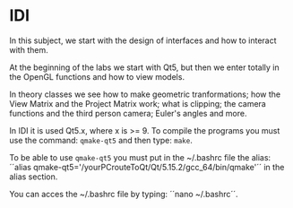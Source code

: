 # IDI
In this subject, we start with the design of interfaces and how to interact with them. 

At the beginning of the labs we start with Qt5, but then we enter totally in the OpenGL functions and how to view models. 

In theory classes we see how to make geometric tranformations; how the View Matrix and the Project Matrix work; what is clipping; the camera functions and the third person camera; Euler's angles and more.

In IDI it is used Qt5.x, where x is >= 9. To compile the programs you must use the command: ``qmake-qt5`` and then type: ``make``.

To be able to use ``qmake-qt5`` you must put in the ~/.bashrc file the alias: ´´alias qmake-qt5='/yourPCrouteToQt/Qt/5.15.2/gcc_64/bin/qmake'´´ in the alias section.

You can acces the ~/.bashrc file by typing: ´´nano ~/.bashrc´´.


